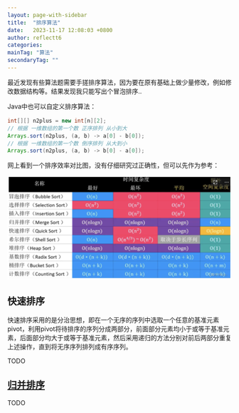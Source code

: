 ```yaml
---
layout: page-with-sidebar
title:  "排序算法"
date:   2023-11-17 12:08:03 +0800
author: reflectt6
categories: 
mainTag: "算法"
secondaryTag: ""
---
```


最近发现有些算法题需要手搓排序算法，因为要在原有基础上做少量修改，例如修改数据结构等。结果发现我只能写出个冒泡排序..

Java中也可以自定义排序算法：

```java
int[][] n2plus = new int[n][2];
// 根据 一维数组的第一个数 正序排列 从小到大
Arrays.sort(n2plus, (a, b) -> a[0] - b[0]);
// 根据 一维数组的第一个数 倒序排列 从大到小
Arrays.sort(n2plus, (a, b) -> b[0] - a[0]);

```

网上看到一个排序效率对比图，没有仔细研究过正确性，但可以先作为参考：

![image-20231120102512489](/assets/images/2023-11-17-排序算法//image-20231120102512489.png)

## 快速排序

快速排序采用的是分治思想，即在一个无序的序列中选取一个任意的基准元素pivot，利用pivot将待排序的序列分成两部分，前面部分元素均小于或等于基准元素，后面部分均大于或等于基准元素，然后采用递归的方法分别对前后两部分重复上述操作，直到将无序序列排列成有序序列。

TODO



## [归并排序](https://blog.csdn.net/weixin_45706856/article/details/130514087)

TODO













